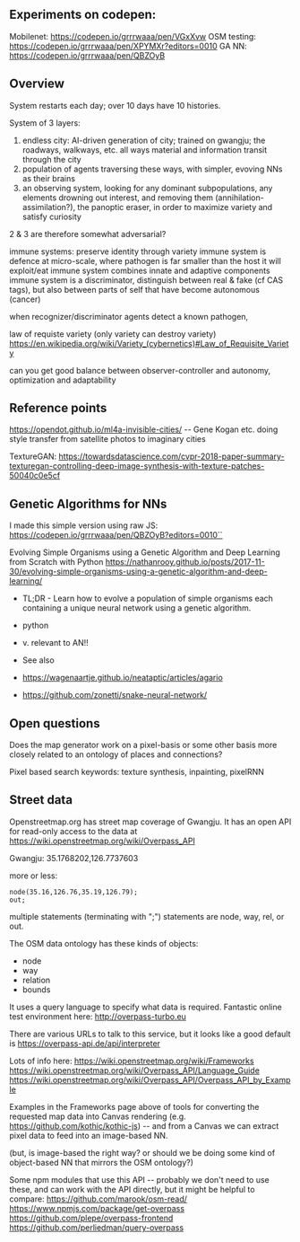 

## Experiments on codepen:

Mobilenet: https://codepen.io/grrrwaaa/pen/VGxXvw
OSM testing: https://codepen.io/grrrwaaa/pen/XPYMXr?editors=0010
GA NN: https://codepen.io/grrrwaaa/pen/QBZOyB


## Overview

System restarts each day; over 10 days have 10 histories.

System of 3 layers:

1. endless city: AI-driven generation of city; trained on gwangju; the roadways, walkways, etc. all ways material and information transit through the city
2. population of agents traversing these ways, with simpler, evoving NNs as their brains
3. an observing system, looking for any dominant subpopulations, any elements drowning out interest, and removing them (annihilation-assimilation?), the panoptic eraser, in order to maximize variety and satisfy curiosity

2 & 3 are therefore somewhat adversarial?

immune systems: preserve identity through variety
immune system is defence at micro-scale, where pathogen is far smaller than the host it will exploit/eat
immune system combines innate and adaptive components
immune system is a discriminator, distinguish between real & fake (cf CAS tags), but also between parts of self that have become autonomous (cancer)

when recognizer/discriminator agents detect a known pathogen, 

law of requiste variety (only variety can destroy variety) https://en.wikipedia.org/wiki/Variety_(cybernetics)#Law_of_Requisite_Variety

can you get good balance between observer-controller and autonomy, optimization and adaptability




## Reference points

https://opendot.github.io/ml4a-invisible-cities/ -- Gene Kogan etc. doing style transfer from satellite photos to imaginary cities

TextureGAN: https://towardsdatascience.com/cvpr-2018-paper-summary-texturegan-controlling-deep-image-synthesis-with-texture-patches-50040c0e5cf



## Genetic Algorithms for NNs

I made this simple version using raw JS: https://codepen.io/grrrwaaa/pen/QBZOyB?editors=0010``

Evolving Simple Organisms using a Genetic Algorithm and Deep Learning from Scratch with Python
https://nathanrooy.github.io/posts/2017-11-30/evolving-simple-organisms-using-a-genetic-algorithm-and-deep-learning/
- TL;DR - Learn how to evolve a population of simple organisms each containing a unique neural network using a genetic algorithm.
- python
- v. relevant to AN!!

- See also 
- https://wagenaartje.github.io/neataptic/articles/agario
- https://github.com/zonetti/snake-neural-network/


## Open questions

Does the map generator work on a pixel-basis or some other basis more closely related to an ontology of places and connections?

Pixel based search keywords: texture synthesis, inpainting, pixelRNN

## Street data

Openstreetmap.org has street map coverage of Gwangju.
It has an open API for read-only access to the data at https://wiki.openstreetmap.org/wiki/Overpass_API

Gwangju: 35.1768202,126.7737603

more or less:

```
node(35.16,126.76,35.19,126.79);
out;
```

multiple statements (terminating with ";")
statements are node, way, rel, or out.



The OSM data ontology has these kinds of objects:
- node
- way
- relation
- bounds

It uses a query language to specify what data is required. Fantastic online test environment here:
http://overpass-turbo.eu

There are various URLs to talk to this service, but it looks like a good default is https://overpass-api.de/api/interpreter


Lots of info here:
https://wiki.openstreetmap.org/wiki/Frameworks
https://wiki.openstreetmap.org/wiki/Overpass_API/Language_Guide
https://wiki.openstreetmap.org/wiki/Overpass_API/Overpass_API_by_Example

Examples in the Frameworks page above of tools for converting the requested map data into Canvas rendering (e.g. https://github.com/kothic/kothic-js) -- and from a Canvas we can extract pixel data to feed into an image-based NN.

(but, is image-based the right way? or should we be doing some kind of object-based NN that mirrors the OSM ontology?)

Some npm modules that use this API -- probably we don't need to use these, and can work with the API directly, but it might be helpful to compare:
https://github.com/marook/osm-read/
https://www.npmjs.com/package/get-overpass
https://github.com/plepe/overpass-frontend
https://github.com/perliedman/query-overpass